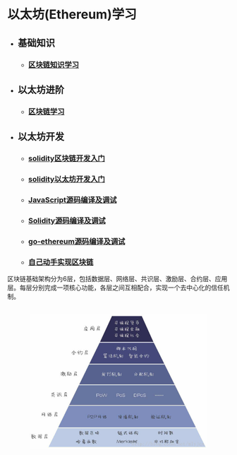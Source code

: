 # 以太坊(Ethereum)学习  
- ## 基础知识  
  - ### [区块链知识学习](md/blockchain-base.md)  
- ## 以太坊进阶
  - ### [区块链学习]()  
- ## 以太坊开发 
  - ### [solidity区块链开发入门](md/blockchain-app-dev.md)  
  - ### [solidity以太坊开发入门](md/eth-app-dev.md)  
  - ### [JavaScript源码编译及调试](md/javascript.md)  
  - ### [Solidity源码编译及调试](md/solidity.md)  
  - ### [go-ethereum源码编译及调试](md/go-ethereum.md)  
  - ### [自己动手实现区块链](md/self-make-ethereum.md)  


区块链基础架构分为6层，包括数据层、网络层、共识层、激励层、合约层、应用层。每层分别完成一项核心功能，各层之间互相配合，实现一个去中心化的信任机制。  


<br>
<div align=center>
  <img src="res/images/区块链底层结构.jpg" width="80%" height="80%"></img>
</div>

